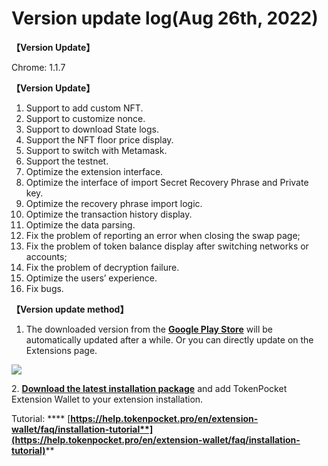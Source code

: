 # Version update log(Aug 26th, 2022)

**【Version Update】**&#x20;

Chrome: 1.1.7



**【Version Update】**

1. Support to add custom NFT.
2. Support to customize nonce.
3. Support to download State logs.
4. Support the NFT floor price display.
5. Support to switch with Metamask.
6. Support the testnet.
7. Optimize the extension interface.
8. Optimize the interface of import Secret Recovery Phrase and Private key.
9. Optimize the recovery phrase import logic.
10. Optimize the transaction history display.
11. Optimize the data parsing.
12. Fix the problem of reporting an error when closing the swap page;
13. Fix the problem of token balance display after switching networks or accounts;
14. Fix the problem of decryption failure.
15. Optimize the users’ experience.
16. Fix bugs.



**【Version update method】‌**

1. The downloaded version from the [**Google Play Store**](https://chrome.google.com/webstore/detail/tokenpocket/mfgccjchihfkkindfppnaooecgfneiii?hl=en-us) will be automatically updated after a while. Or you can directly update on the Extensions page.

![](<../../.gitbook/assets/组 6.png>)

2\. [**Download the latest installation package**](https://extension.tokenpocket.pro/#/) and add TokenPocket Extension Wallet to your extension installation.&#x20;

Tutorial: **** [**https://help.tokenpocket.pro/en/extension-wallet/faq/installation-tutorial**](https://help.tokenpocket.pro/en/extension-wallet/faq/installation-tutorial)****
